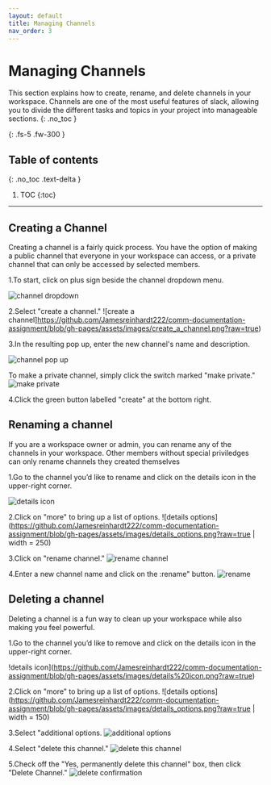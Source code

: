 ```yaml
---
layout: default
title: Managing Channels
nav_order: 3
---
```


# Managing Channels

This section explains how to create, rename, and delete channels in your workspace.  Channels are one of the most useful features of slack, allowing you to divide the different tasks and topics in your project into manageable sections.
{: .no_toc }


{: .fs-5 .fw-300 }

## Table of contents
{: .no_toc .text-delta }

1. TOC
{:toc}

---

## Creating a Channel
Creating a channel is a fairly quick process. You have the option of making a public channel that everyone in your workspace can access, or a private channel that can only be accessed by selected members.

1.To start, click on plus sign beside the channel dropdown menu.

![channel dropdown](https://github.com/Jamesreinhardt222/comm-documentation-assignment/blob/gh-pages/assets/images/channel_dropdown.png?raw=true)

2.Select "create a channel."
![create a channel]https://github.com/Jamesreinhardt222/comm-documentation-assignment/blob/gh-pages/assets/images/create_a_channel.png?raw=true)

3.In the resulting pop up, enter the new channel's name and description.

![channel pop up](https://github.com/Jamesreinhardt222/comm-documentation-assignment/blob/gh-pages/assets/images/create_a_channe_pop_up.png?raw=true)

To make a private channel, simply click the switch marked "make private."
![make private](https://github.com/Jamesreinhardt222/comm-documentation-assignment/blob/gh-pages/assets/images/create_a_private_channel.png)

4.Click the green button labelled "create" at the bottom right.


## Renaming a channel
If you are a workspace owner or admin, you can rename any of the channels in your workspace.  Other members without special priviledges can only rename channels they created themselves

1.Go to the channel you’d like to rename and click on the details icon in the upper-right corner.

![details icon](https://github.com/Jamesreinhardt222/comm-documentation-assignment/blob/gh-pages/assets/images/details%20icon.png?raw=true)

2.Click on "more" to bring up a list of options.
![details options](https://github.com/Jamesreinhardt222/comm-documentation-assignment/blob/gh-pages/assets/images/details_options.png?raw=true | width = 250)

3.Click on "rename channel."
![rename channel](https://github.com/Jamesreinhardt222/comm-documentation-assignment/blob/gh-pages/assets/images/more_options.png?raw=true)

4.Enter a new channel name and click on the :rename" button.
![rename](https://github.com/Jamesreinhardt222/comm-documentation-assignment/blob/gh-pages/assets/images/rename.png?raw=true)

## Deleting a channel
Deleting a channel is a fun way to clean up your workspace while also making you feel powerful.

1.Go to the channel you’d like to remove and click on the details icon in the upper-right corner.

!details icon](https://github.com/Jamesreinhardt222/comm-documentation-assignment/blob/gh-pages/assets/images/details%20icon.png?raw=true)

2.Click on "more" to bring up a list of options.
![details options](https://github.com/Jamesreinhardt222/comm-documentation-assignment/blob/gh-pages/assets/images/details_options.png?raw=true | width = 150)

3.Select "additional options.
![additional options](https://github.com/Jamesreinhardt222/comm-documentation-assignment/blob/gh-pages/assets/images/additional_options.png?raw=true)

4.Select "delete this channel."
![delete this channel](https://github.com/Jamesreinhardt222/comm-documentation-assignment/blob/gh-pages/assets/images/additional_options2.png?raw=true)

5.Check off the "Yes, permanently delete this channel" box, then click "Delete Channel." 
![delete confirmation](https://github.com/Jamesreinhardt222/comm-documentation-assignment/blob/gh-pages/assets/images/deletion_confirmation.png?raw=true)

```
